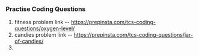 ### Practise Coding Questions

1. fitness problem link -- https://prepinsta.com/tcs-coding-questions/oxygen-level/
2. candies problem link -- https://prepinsta.com/tcs-coding-questions/jar-of-candies/
3. 
